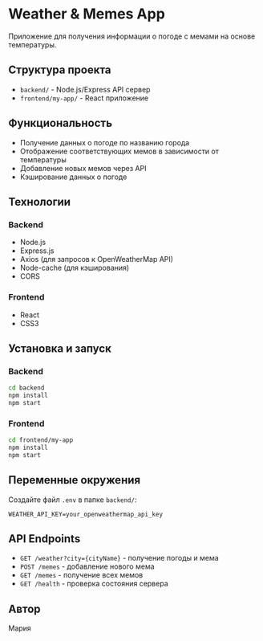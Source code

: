 # Weather & Memes App

Приложение для получения информации о погоде с мемами на основе температуры.

## Структура проекта

- `backend/` - Node.js/Express API сервер
- `frontend/my-app/` - React приложение

## Функциональность

- Получение данных о погоде по названию города
- Отображение соответствующих мемов в зависимости от температуры
- Добавление новых мемов через API
- Кэширование данных о погоде

## Технологии

### Backend
- Node.js
- Express.js
- Axios (для запросов к OpenWeatherMap API)
- Node-cache (для кэширования)
- CORS

### Frontend
- React
- CSS3

## Установка и запуск

### Backend
```bash
cd backend
npm install
npm start
```

### Frontend
```bash
cd frontend/my-app
npm install
npm start
```

## Переменные окружения

Создайте файл `.env` в папке `backend/`:
```
WEATHER_API_KEY=your_openweathermap_api_key
```

## API Endpoints

- `GET /weather?city={cityName}` - получение погоды и мема
- `POST /memes` - добавление нового мема
- `GET /memes` - получение всех мемов
- `GET /health` - проверка состояния сервера

## Автор

Мария
